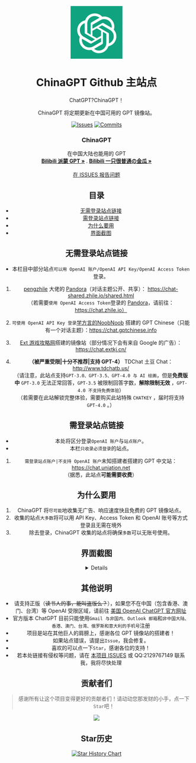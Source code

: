 <div align="center">
  <img src="https://raw.githubusercontent.com/PlayMcBKuwu/chinagpt/main/ChinaGPT.png" alt="ChinaGPT" width="140" height="142" />


# ChinaGPT Github 主站点

ChatGPT?ChinaGPT！

ChinaGPT 将定期更新在中国可用的 GPT 镜像站。

<!-- PROJECT SHIELDS -->

[![Issues](https://img.shields.io/github/issues-raw/PlayMcBKuwu/chinagpt)](https://github.com/PlayMcBKuwu/chinagpt\issues)
[![Commits](https://img.shields.io/github/last-commit/PlayMcBKuwu/chinagpt/master)](https://github.com/PlayMcBKuwu/chinagpt/commits/master)

<p align="center">

  <h3 align="center">ChinaGPT</h3>
  <p align="center">
    在中国大陆也能用的 GPT
    <br />
    <a href="https://space.bilibili.com/3493132438079618"><strong>Bilibili 派蒙 GPT »</strong></a>
    .
    <a href="https://space.bilibili.com/438071827"><strong>Bilibili 一只很普通の金瓜 »</strong></a>
    <br />
    <br />
    <a href="https://github.com/PlayMcBKuwu/chinagpt/issues">在 ISSUES 报告问题</a>
  </p>

</p>

## 目录

- [无需登录站点链接](#无需登录站点链接)
- [需登录站点链接](#需登录站点链接)
- [为什么要用](#为什么要用)
- [界面截图](#界面截图)

## 无需登录站点链接

* 本栏目中部分站点`可以用 OpenAI 账户/OpenAI API Key/OpenAI Access Token`登录。

1.  <a href="https://github.com/pengzhile">pengzhile</a> 大佬的 <a href="https://github.com/pengzhile/pandora">Pandora</a>（对话主题公开、共享）： https://chat-shared.zhile.io/shared.html  
（若需要`使用 OpenAI Access Token`登录的 <a href="https://github.com/pengzhile/pandora">Pandora</a>，请前往：https://chat.zhile.io）
  
2.  `可使用 OpenAI API Key 登录`<a href="https://space.bilibili.com/504821026">学方言的NoobNoob</a> 搭建的 GPT Chinese（只能有一个对话主题）：https://chat.gptchinese.info
  
3.  <a href="https://extkj.cn">Ext 游戏攻略网</a>搭建的镜像站（部分情况下会有来自 Google 的广告）：https://chat.extkj.cn/
  
4.  **（被严重受限|十分不推荐|支持 GPT-4）** TDChat 土豆 Chat：http://www.tdchatb.us/  
（请注意，此站点支持`GPT-3.0、GPT-3.5、GPT-4.0 与 AI 绘画`，但是**免费版中** `GPT-3.0` 无法正常回答，`GPT-3.5` 被限制回答字数，**解除限制无效** ，`GPT-4.0 不支持免费体验`）  
（若需要在此站解锁完整体验，需要购买此站特殊 `CHATKEY` ，届时将支持 `GPT-4.0` 。）

## 需登录站点链接

* 本处将区分登录`OpenAI 账户`与`站点账户`。
* 本栏`只收录必须登录`的站点。

1.  `需登录站点账户|不支持 OpenAI 账户`未知搭建者搭建的 GPT 中文站：https://chat.uniation.net  
（据悉，此站点**可能需要收费**）

## 为什么要用

1. ChinaGPT 将`尽可能`地收集无广告、响应速度快且免费的 GPT 镜像站点。
2. 收集的站点`大多数`将可以用 API Key、Access Token 和 OpenAI 账号等方式登录且无需在境外
3. 除去登录，ChinaGPT 收集的站点将确保`多数`可以无账号使用。

## 界面截图

  <details>
  </summary>

  ![alt Screenshot1](https://raw.githubusercontent.com/PlayMcBKuwu/chinagpt/main/ChinaGPT1.png)
  ![alt Screenshot2](https://raw.githubusercontent.com/PlayMcBKuwu/chinagpt/main/ChinaGPT3.png)
  ![alt Screenshot3](https://raw.githubusercontent.com/PlayMcBKuwu/chinagpt/main/ChinaGPT4.png)
  ![alt Screenshot4](https://raw.githubusercontent.com/PlayMcBKuwu/chinagpt/main/ChinaGPT2.png)
  </details>

## 其他说明

* 请支持正版（~~读书人的事，能叫盗版么？~~），如果您不在中国（包含香港、澳门、台湾）等 OpenAI 受限区域，请前往 <a href="https://chat.openai.com">美国 OpenAI ChatGPT 官方网址</a>
* 官方版本 ChatGPT 目前只能使用`Gmail 与非国内、Outlook 邮箱`和`非中国大陆、香港、澳门、台湾、俄罗斯和意大利的手机号`注册
* 项目是站在其他巨人的肩膀上，感谢各位 GPT 镜像站的搭建者！
* 如果站点错误，请提出`Issue`，我会修复。
* 喜欢的可以点一下`Star`，感谢各位的支持！
* 若本处链接有侵权等问题，请在 <a href="https://github.com/PlayMcBKuwu/chinagpt/issues">本项目 ISSUES</a> 或 QQ:2129767149 联系我，我将尽快处理

## 贡献者们

> 感谢所有让这个项目变得更好的贡献者们！请动动您那发财的小手，点一下`Star`吧！

<a href="https://github.com/PlayMcBKuwu/chinagpt/graphs/contributors">
  <img src="https://contrib.rocks/image?repo=PlayMcBKuwu/chinagpt" />
</a>

## Star历史

[![Star History Chart](https://api.star-history.com/svg?repos=PlayMcBKuwu/chinagpt&type=Date)](https://star-history.com/#PlayMcBKuwu/chinagpt&Date)
